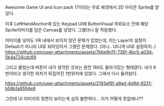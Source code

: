 Awesome Game UI and Icon pack 17이라는 무료 에셋에서 2D 아이콘 Sprite를 받았다.

이후 LeftHandAnchor에 있는 Keypad UI에 ButtonVisual 하위요소 안에 해당 Sprite이미지를 담은 Canvas를 넣었다. 그랬더니 잘 작동했다.

이미지를 넣어도 VR 내에서 보이지 않던 문제가 있었는데, 이는 Layer의 설정이 Default가 아니라 UI로 되어있어서 그랬던 문제였다. (아니.. UI니까 UI로 설정하지..)
https://github.com/user-attachments/assets/7bbe9cf5-736f-4bc5-a03d-5b4a724cdc69

그리고 몰랐는데 버튼이 내가 생각한 것과는 완전 180도 돌아가있는 형태였다. 내가 6번이라고 생각한 위치가 뒤집어진 1번위치에 있었다.
그래서 다시 돌려놨다.

https://github.com/user-attachments/assets/2193af8f-a9ad-4d9d-9231-b59b1a9594e9

그런데 UI 이미지의 뒷면이 보이는게 심히 불편하다... 이거 어떻게 못없애나??
